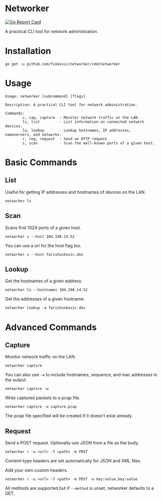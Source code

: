 # Networker

[![Go Report Card](https://goreportcard.com/badge/github.com/fuskovic/networker)](https://goreportcard.com/report/github.com/fuskovic/networker)

A practical CLI tool for network administration.

# Installation

    go get -u github.com/fuskovic/networker/cmd/networker

# Usage 

    Usage: networker [subcommand] [flags]

    Description: A practical CLI tool for network administration.

    Commands:
            c, cap, capture  - Monitor network traffic on the LAN.
            ls, list         - List information on connected network devices.
            lu, lookup       - Lookup hostnames, IP addresses, nameservers, and networks.
            r, req, request  - Send an HTTP request.
            s, scan          - Scan the well-known ports of a given host.

# Basic Commands

## List

Useful for getting IP addresses and hostnames of devices on the LAN.

    networker ls

## Scan

Scans first 1024 ports of a given host.

    networker s --host 104.198.14.52

You can use a url for the host flag too.

    networker s --host farishuskovic.dev


## Lookup

Get the hostnames of a given address.

    networker lu --hostnames 104.198.14.52


Get the addresses of a given hostname.

    networker lookup -a farishuskovic.dev

# Advanced Commands

## Capture

Monitor network traffic on the LAN.

    networker capture

You can also use `-w` to include hostnames, sequence, and mac addresses in the output.

    networker capture -w

Write captured packets to a pcap file.

    networker capture -o capture.pcap

The pcap file specified will be created if it doesn't exist already.


## Request

Send a POST request. Optionally use JSON from a file as the body.

    networker r -u <url> -f <path> -m POST

Content-type headers are set automatically for JSON and XML files.

Add your own custom headers.

    networker r -u <url> -f <path> -m POST -a key:value,key:value


All methods are supported but if `--method` is unset, networker defaults to a GET.